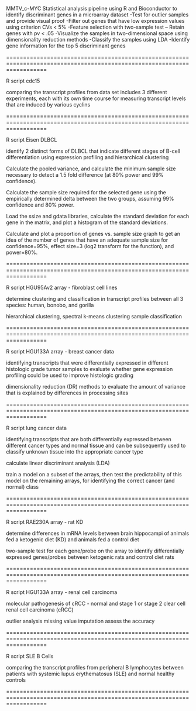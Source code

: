 
MMTV_c-MYC
Statistical analysis pipeline using R and Bioconductor to identify discriminant genes in a microarray dataset
-Test for outlier samples and provide visual proof
-Filter out genes that have low expression values using criterion CVs < 5%
-Feature selection with two-sample test – Retain genes with pv < .05
-Visualize the samples in two-dimensional space using dimensionality reduction methods
-Classify the samples using LDA
-Identify gene information for the top 5 discriminant genes

========================================================================================================================

R script cdc15

comparing the transcript profiles from data	set	includes 3 different experiments,
each with its own time course for measuring	transcript levels that are induced by
various cyclins

========================================================================================================================

R script Eisen DLBCL 

identify 2 distinct forms of DLBCL that indicate different stages of B-cell differentiation
using expression profiling and hierarchical clustering 


Calculate the pooled variance, and calculate the minimum sample size necessary to detect a 1.5 fold difference (at 80% power and 99% confidence).

Calculate the sample size required for the selected gene using the empirically determined delta between the two groups, assuming 99% confidence and 80% power.

Load the ssize and gdata libraries, calculate the standard deviation for each gene in the matrix, and plot a histogram of the standard deviations. 

Calculate and plot a proportion of genes vs. sample size graph to get an idea of the number of genes that have an adequate sample size for confidence=95%, effect size=3 (log2 transform for the function), and power=80%.

========================================================================================================================

R script HGU95Av2 array - fibroblast cell lines 

determine clustering and classification in transcript profiles between all 3 species: human, bonobo, and gorilla

hierarchical clustering,  spectral k-means clustering
sample classification

========================================================================================================================

R script  HGU133A array -  breast cancer data

identifying transcripts that were differentially expressed in different histologic grade tumor samples
to evaluate whether gene expression profiling could be used to improve histologic grading


dimensionality reduction (DR) methods to evaluate the amount of variance that is explained by differences in processing sites

========================================================================================================================

R script  lung cancer data 

identifying transcripts that are both differentially expressed 
between different cancer types and normal tissue and can be subsequently used to 
classify unknown tissue into the appropriate cancer type

calculate linear discriminant analysis (LDA)

train a model on a subset of the arrays,
then test the predictability of this model on the remaining arrays, for identifying the
correct cancer (and normal) class

========================================================================================================================

R script RAE230A array - rat KD

determine differences in mRNA levels between brain hippocampi of animals fed a ketogenic diet (KD) and animals fed a
control diet

two-sample test for each gene/probe on the array to identify differentially expressed genes/probes
between ketogenic rats and control diet rats

========================================================================================================================

R script HGU133A array - renal cell carcinoma

molecular pathogenesis of cRCC - normal and stage 1 or stage 2 clear cell renal cell carcinoma (cRCC)

outlier analysis
missing value imputation
assess the accuracy 

========================================================================================================================

R script SLE B Cells

comparing the transcript profiles from peripheral B lymphocytes
between patients with systemic lupus erythematosus (SLE) and normal
healthy controls

========================================================================================================================

